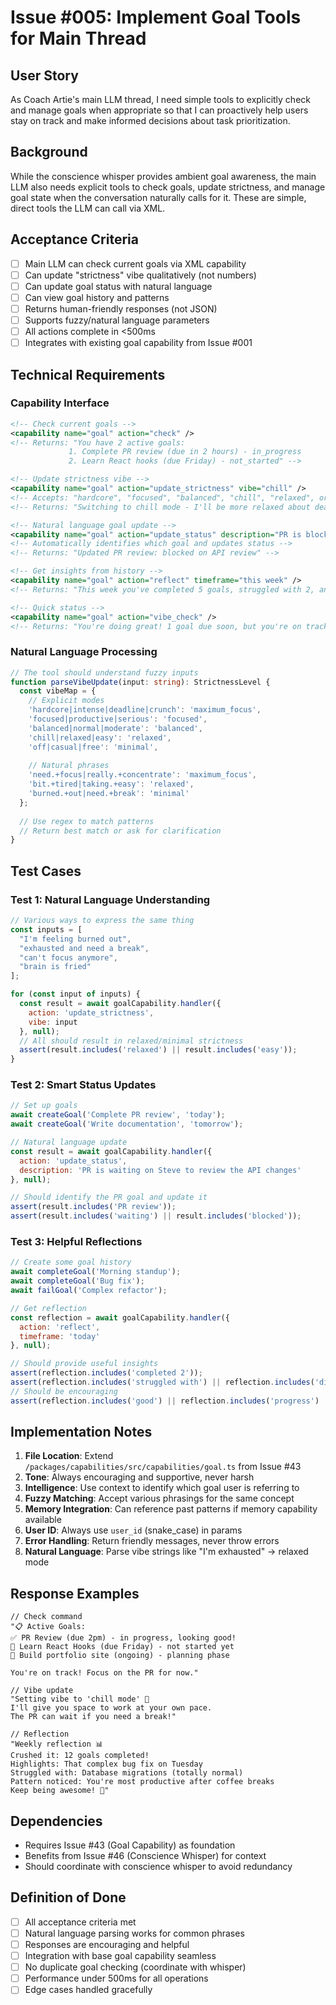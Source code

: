 # Issue #005: Implement Goal Tools for Main Thread

## User Story
As Coach Artie's main LLM thread, I need simple tools to explicitly check and manage goals when appropriate so that I can proactively help users stay on track and make informed decisions about task prioritization.

## Background
While the conscience whisper provides ambient goal awareness, the main LLM also needs explicit tools to check goals, update strictness, and manage goal state when the conversation naturally calls for it. These are simple, direct tools the LLM can call via XML.

## Acceptance Criteria
- [ ] Main LLM can check current goals via XML capability
- [ ] Can update "strictness" vibe qualitatively (not numbers)
- [ ] Can update goal status with natural language
- [ ] Can view goal history and patterns
- [ ] Returns human-friendly responses (not JSON)
- [ ] Supports fuzzy/natural language parameters
- [ ] All actions complete in <500ms
- [ ] Integrates with existing goal capability from Issue #001

## Technical Requirements

### Capability Interface
```xml
<!-- Check current goals -->
<capability name="goal" action="check" />
<!-- Returns: "You have 2 active goals: 
             1. Complete PR review (due in 2 hours) - in_progress
             2. Learn React hooks (due Friday) - not_started" -->

<!-- Update strictness vibe -->
<capability name="goal" action="update_strictness" vibe="chill" />
<!-- Accepts: "hardcore", "focused", "balanced", "chill", "relaxed", or any natural description -->
<!-- Returns: "Switching to chill mode - I'll be more relaxed about deadlines" -->

<!-- Natural language goal update -->
<capability name="goal" action="update_status" description="PR is blocked on API review" />
<!-- Automatically identifies which goal and updates status -->
<!-- Returns: "Updated PR review: blocked on API review" -->

<!-- Get insights from history -->
<capability name="goal" action="reflect" timeframe="this week" />
<!-- Returns: "This week you've completed 5 goals, struggled with 2, and made great progress on React learning. Your most productive time was Tuesday morning." -->

<!-- Quick status -->
<capability name="goal" action="vibe_check" />
<!-- Returns: "You're doing great! 1 goal due soon, but you're on track. Current vibe: focused but not stressed" -->
```

### Natural Language Processing
```typescript
// The tool should understand fuzzy inputs
function parseVibeUpdate(input: string): StrictnessLevel {
  const vibeMap = {
    // Explicit modes
    'hardcore|intense|deadline|crunch': 'maximum_focus',
    'focused|productive|serious': 'focused',
    'balanced|normal|moderate': 'balanced',
    'chill|relaxed|easy': 'relaxed',
    'off|casual|free': 'minimal',
    
    // Natural phrases
    'need.+focus|really.+concentrate': 'maximum_focus',
    'bit.+tired|taking.+easy': 'relaxed',
    'burned.+out|need.+break': 'minimal'
  };
  
  // Use regex to match patterns
  // Return best match or ask for clarification
}
```

## Test Cases

### Test 1: Natural Language Understanding
```javascript
// Various ways to express the same thing
const inputs = [
  "I'm feeling burned out",
  "exhausted and need a break",
  "can't focus anymore",
  "brain is fried"
];

for (const input of inputs) {
  const result = await goalCapability.handler({
    action: 'update_strictness',
    vibe: input
  }, null);
  // All should result in relaxed/minimal strictness
  assert(result.includes('relaxed') || result.includes('easy'));
}
```

### Test 2: Smart Status Updates
```javascript
// Set up goals
await createGoal('Complete PR review', 'today');
await createGoal('Write documentation', 'tomorrow');

// Natural language update
const result = await goalCapability.handler({
  action: 'update_status',
  description: 'PR is waiting on Steve to review the API changes'
}, null);

// Should identify the PR goal and update it
assert(result.includes('PR review'));
assert(result.includes('waiting') || result.includes('blocked'));
```

### Test 3: Helpful Reflections
```javascript
// Create some goal history
await completeGoal('Morning standup');
await completeGoal('Bug fix');
await failGoal('Complex refactor');

// Get reflection
const reflection = await goalCapability.handler({
  action: 'reflect',
  timeframe: 'today'
}, null);

// Should provide useful insights
assert(reflection.includes('completed 2'));
assert(reflection.includes('struggled with') || reflection.includes('didn't complete'));
// Should be encouraging
assert(reflection.includes('good') || reflection.includes('progress') || reflection.includes('well'));
```

## Implementation Notes

1. **File Location**: Extend `/packages/capabilities/src/capabilities/goal.ts` from Issue #43
2. **Tone**: Always encouraging and supportive, never harsh
3. **Intelligence**: Use context to identify which goal user is referring to
4. **Fuzzy Matching**: Accept various phrasings for the same concept
5. **Memory Integration**: Can reference past patterns if memory capability available
6. **User ID**: Always use `user_id` (snake_case) in params
7. **Error Handling**: Return friendly messages, never throw errors
8. **Natural Language**: Parse vibe strings like "I'm exhausted" → relaxed mode

## Response Examples
```
// Check command
"📋 Active Goals:
✅ PR Review (due 2pm) - in progress, looking good!
🎯 Learn React Hooks (due Friday) - not started yet
💭 Build portfolio site (ongoing) - planning phase

You're on track! Focus on the PR for now."

// Vibe update
"Setting vibe to 'chill mode' 🌊 
I'll give you space to work at your own pace. 
The PR can wait if you need a break!"

// Reflection
"Weekly reflection 📊
Crushed it: 12 goals completed! 
Highlights: That complex bug fix on Tuesday
Struggled with: Database migrations (totally normal)
Pattern noticed: You're most productive after coffee breaks
Keep being awesome! 🎉"
```

## Dependencies
- Requires Issue #43 (Goal Capability) as foundation
- Benefits from Issue #46 (Conscience Whisper) for context
- Should coordinate with conscience whisper to avoid redundancy

## Definition of Done
- [ ] All acceptance criteria met
- [ ] Natural language parsing works for common phrases
- [ ] Responses are encouraging and helpful
- [ ] Integration with base goal capability seamless
- [ ] No duplicate goal checking (coordinate with whisper)
- [ ] Performance under 500ms for all operations
- [ ] Edge cases handled gracefully